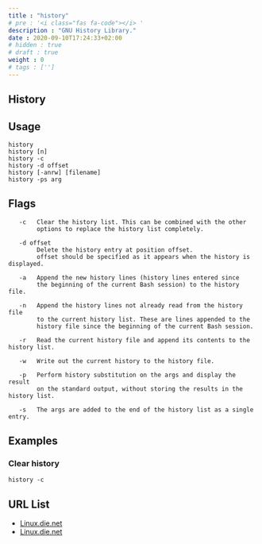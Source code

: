 ```yaml
---
title : "history"
# pre : '<i class="fas fa-code"></i> '
description : "GNU History Library."
date : 2020-09-10T17:24:33+02:00
# hidden : true
# draft : true
weight : 0
# tags : ['']
---
```


## History

## Usage

```plain
history
history [n]
history -c
history -d offset
history [-anrw] [filename]
history -ps arg
```

## Flags

```plain
   -c   Clear the history list. This can be combined with the other
        options to replace the history list completely.

   -d offset
        Delete the history entry at position offset.
        offset should be specified as it appears when the history is displayed.

   -a   Append the new history lines (history lines entered since
        the beginning of the current Bash session) to the history file.

   -n   Append the history lines not already read from the history file
        to the current history list. These are lines appended to the
        history file since the beginning of the current Bash session.

   -r   Read the current history file and append its contents to the history list.

   -w   Write out the current history to the history file.

   -p   Perform history substitution on the args and display the result
        on the standard output, without storing the results in the history list.

   -s   The args are added to the end of the history list as a single entry.
```

## Examples

### Clear history

```plain
history -c
```

## URL List

- [Linux.die.net](https://linux.die.net/Linux-CLI/x1712.htm)
- [Linux.die.net](https://linux.die.net/man/3/history)

